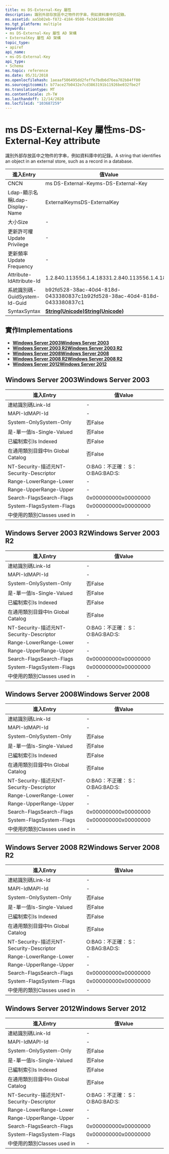```yaml
---
title: ms DS-External-Key 屬性
description: 識別外部存放區中之物件的字串，例如資料庫中的記錄。
ms.assetid: aa5b02eb-f872-4184-9508-fe3d4180c680
ms.tgt_platform: multiple
keywords:
- ms DS-External-Key 屬性 AD 架構
- ExternalKey 屬性 AD 架構
topic_type:
- apiref
api_name:
- ms-DS-External-Key
api_type:
- Schema
ms.topic: reference
ms.date: 05/31/2018
ms.openlocfilehash: 1aeaaf506495dd2feffe7bdb6d76ea702b84ff00
ms.sourcegitcommit: b77ace27b0432e7cd3863191b11926be032fbe2f
ms.translationtype: MT
ms.contentlocale: zh-TW
ms.lasthandoff: 12/14/2020
ms.locfileid: "103687259"
---
```

# <a name="ms-ds-external-key-attribute"></a><span data-ttu-id="f298b-105">ms DS-External-Key 屬性</span><span class="sxs-lookup"><span data-stu-id="f298b-105">ms-DS-External-Key attribute</span></span>

<span data-ttu-id="f298b-106">識別外部存放區中之物件的字串，例如資料庫中的記錄。</span><span class="sxs-lookup"><span data-stu-id="f298b-106">A string that identifies an object in an external store, such as a record in a database.</span></span>



| <span data-ttu-id="f298b-107">進入</span><span class="sxs-lookup"><span data-stu-id="f298b-107">Entry</span></span> | <span data-ttu-id="f298b-108">值</span><span class="sxs-lookup"><span data-stu-id="f298b-108">Value</span></span> |
|-------------------|---------------------------------------------|
| <span data-ttu-id="f298b-109">CN</span><span class="sxs-lookup"><span data-stu-id="f298b-109">CN</span></span>                | <span data-ttu-id="f298b-110">ms DS-External-Key</span><span class="sxs-lookup"><span data-stu-id="f298b-110">ms-DS-External-Key</span></span>                          |
| <span data-ttu-id="f298b-111">Ldap-顯示名稱</span><span class="sxs-lookup"><span data-stu-id="f298b-111">Ldap-Display-Name</span></span> | <span data-ttu-id="f298b-112">ExternalKey</span><span class="sxs-lookup"><span data-stu-id="f298b-112">msDS-ExternalKey</span></span>                            |
| <span data-ttu-id="f298b-113">大小</span><span class="sxs-lookup"><span data-stu-id="f298b-113">Size</span></span>              | \-                                          |
| <span data-ttu-id="f298b-114">更新許可權</span><span class="sxs-lookup"><span data-stu-id="f298b-114">Update Privilege</span></span>  | \-                                          |
| <span data-ttu-id="f298b-115">更新頻率</span><span class="sxs-lookup"><span data-stu-id="f298b-115">Update Frequency</span></span>  | \-                                          |
| <span data-ttu-id="f298b-116">Attribute-Id</span><span class="sxs-lookup"><span data-stu-id="f298b-116">Attribute-Id</span></span>      | <span data-ttu-id="f298b-117">1.2.840.113556.1.4.1833</span><span class="sxs-lookup"><span data-stu-id="f298b-117">1.2.840.113556.1.4.1833</span></span>                     |
| <span data-ttu-id="f298b-118">系統識別碼-Guid</span><span class="sxs-lookup"><span data-stu-id="f298b-118">System-Id-Guid</span></span>    | <span data-ttu-id="f298b-119">b92fd528-38ac-40d4-818d-0433380837c1</span><span class="sxs-lookup"><span data-stu-id="f298b-119">b92fd528-38ac-40d4-818d-0433380837c1</span></span>        |
| <span data-ttu-id="f298b-120">Syntax</span><span class="sxs-lookup"><span data-stu-id="f298b-120">Syntax</span></span>            | [<span data-ttu-id="f298b-121">**String(Unicode)**</span><span class="sxs-lookup"><span data-stu-id="f298b-121">**String(Unicode)**</span></span>](s-string-unicode.md) |



## <a name="implementations"></a><span data-ttu-id="f298b-122">實作</span><span class="sxs-lookup"><span data-stu-id="f298b-122">Implementations</span></span>

-   [<span data-ttu-id="f298b-123">**Windows Server 2003**</span><span class="sxs-lookup"><span data-stu-id="f298b-123">**Windows Server 2003**</span></span>](#windows-server-2003)
-   [<span data-ttu-id="f298b-124">**Windows Server 2003 R2**</span><span class="sxs-lookup"><span data-stu-id="f298b-124">**Windows Server 2003 R2**</span></span>](#windows-server-2003-r2)
-   [<span data-ttu-id="f298b-125">**Windows Server 2008**</span><span class="sxs-lookup"><span data-stu-id="f298b-125">**Windows Server 2008**</span></span>](#windows-server-2008)
-   [<span data-ttu-id="f298b-126">**Windows Server 2008 R2**</span><span class="sxs-lookup"><span data-stu-id="f298b-126">**Windows Server 2008 R2**</span></span>](#windows-server-2008-r2)
-   [<span data-ttu-id="f298b-127">**Windows Server 2012**</span><span class="sxs-lookup"><span data-stu-id="f298b-127">**Windows Server 2012**</span></span>](#windows-server-2012)

## <a name="windows-server-2003"></a><span data-ttu-id="f298b-128">Windows Server 2003</span><span class="sxs-lookup"><span data-stu-id="f298b-128">Windows Server 2003</span></span>



| <span data-ttu-id="f298b-129">進入</span><span class="sxs-lookup"><span data-stu-id="f298b-129">Entry</span></span> | <span data-ttu-id="f298b-130">值</span><span class="sxs-lookup"><span data-stu-id="f298b-130">Value</span></span> |
|------------------------|--------------|
| <span data-ttu-id="f298b-131">連結識別碼</span><span class="sxs-lookup"><span data-stu-id="f298b-131">Link-Id</span></span>                | \-           |
| <span data-ttu-id="f298b-132">MAPI-Id</span><span class="sxs-lookup"><span data-stu-id="f298b-132">MAPI-Id</span></span>                | \-           |
| <span data-ttu-id="f298b-133">System-Only</span><span class="sxs-lookup"><span data-stu-id="f298b-133">System-Only</span></span>            | <span data-ttu-id="f298b-134">否</span><span class="sxs-lookup"><span data-stu-id="f298b-134">False</span></span>        |
| <span data-ttu-id="f298b-135">是-單一值</span><span class="sxs-lookup"><span data-stu-id="f298b-135">Is-Single-Valued</span></span>       | <span data-ttu-id="f298b-136">否</span><span class="sxs-lookup"><span data-stu-id="f298b-136">False</span></span>        |
| <span data-ttu-id="f298b-137">已編制索引</span><span class="sxs-lookup"><span data-stu-id="f298b-137">Is Indexed</span></span>             | <span data-ttu-id="f298b-138">否</span><span class="sxs-lookup"><span data-stu-id="f298b-138">False</span></span>        |
| <span data-ttu-id="f298b-139">在通用類別目錄中</span><span class="sxs-lookup"><span data-stu-id="f298b-139">In Global Catalog</span></span>      | <span data-ttu-id="f298b-140">否</span><span class="sxs-lookup"><span data-stu-id="f298b-140">False</span></span>        |
| <span data-ttu-id="f298b-141">NT-Security-描述元</span><span class="sxs-lookup"><span data-stu-id="f298b-141">NT-Security-Descriptor</span></span> | <span data-ttu-id="f298b-142">O:BAG：不正確： S：</span><span class="sxs-lookup"><span data-stu-id="f298b-142">O:BAG:BAD:S:</span></span> |
| <span data-ttu-id="f298b-143">Range-Lower</span><span class="sxs-lookup"><span data-stu-id="f298b-143">Range-Lower</span></span>            | \-           |
| <span data-ttu-id="f298b-144">Range-Upper</span><span class="sxs-lookup"><span data-stu-id="f298b-144">Range-Upper</span></span>            | \-           |
| <span data-ttu-id="f298b-145">Search-Flags</span><span class="sxs-lookup"><span data-stu-id="f298b-145">Search-Flags</span></span>           | <span data-ttu-id="f298b-146">0x00000000</span><span class="sxs-lookup"><span data-stu-id="f298b-146">0x00000000</span></span>   |
| <span data-ttu-id="f298b-147">System-Flags</span><span class="sxs-lookup"><span data-stu-id="f298b-147">System-Flags</span></span>           | <span data-ttu-id="f298b-148">0x00000000</span><span class="sxs-lookup"><span data-stu-id="f298b-148">0x00000000</span></span>   |
| <span data-ttu-id="f298b-149">中使用的類別</span><span class="sxs-lookup"><span data-stu-id="f298b-149">Classes used in</span></span>        | \-           |



## <a name="windows-server-2003-r2"></a><span data-ttu-id="f298b-150">Windows Server 2003 R2</span><span class="sxs-lookup"><span data-stu-id="f298b-150">Windows Server 2003 R2</span></span>



| <span data-ttu-id="f298b-151">進入</span><span class="sxs-lookup"><span data-stu-id="f298b-151">Entry</span></span> | <span data-ttu-id="f298b-152">值</span><span class="sxs-lookup"><span data-stu-id="f298b-152">Value</span></span> |
|------------------------|--------------|
| <span data-ttu-id="f298b-153">連結識別碼</span><span class="sxs-lookup"><span data-stu-id="f298b-153">Link-Id</span></span>                | \-           |
| <span data-ttu-id="f298b-154">MAPI-Id</span><span class="sxs-lookup"><span data-stu-id="f298b-154">MAPI-Id</span></span>                | \-           |
| <span data-ttu-id="f298b-155">System-Only</span><span class="sxs-lookup"><span data-stu-id="f298b-155">System-Only</span></span>            | <span data-ttu-id="f298b-156">否</span><span class="sxs-lookup"><span data-stu-id="f298b-156">False</span></span>        |
| <span data-ttu-id="f298b-157">是-單一值</span><span class="sxs-lookup"><span data-stu-id="f298b-157">Is-Single-Valued</span></span>       | <span data-ttu-id="f298b-158">否</span><span class="sxs-lookup"><span data-stu-id="f298b-158">False</span></span>        |
| <span data-ttu-id="f298b-159">已編制索引</span><span class="sxs-lookup"><span data-stu-id="f298b-159">Is Indexed</span></span>             | <span data-ttu-id="f298b-160">否</span><span class="sxs-lookup"><span data-stu-id="f298b-160">False</span></span>        |
| <span data-ttu-id="f298b-161">在通用類別目錄中</span><span class="sxs-lookup"><span data-stu-id="f298b-161">In Global Catalog</span></span>      | <span data-ttu-id="f298b-162">否</span><span class="sxs-lookup"><span data-stu-id="f298b-162">False</span></span>        |
| <span data-ttu-id="f298b-163">NT-Security-描述元</span><span class="sxs-lookup"><span data-stu-id="f298b-163">NT-Security-Descriptor</span></span> | <span data-ttu-id="f298b-164">O:BAG：不正確： S：</span><span class="sxs-lookup"><span data-stu-id="f298b-164">O:BAG:BAD:S:</span></span> |
| <span data-ttu-id="f298b-165">Range-Lower</span><span class="sxs-lookup"><span data-stu-id="f298b-165">Range-Lower</span></span>            | \-           |
| <span data-ttu-id="f298b-166">Range-Upper</span><span class="sxs-lookup"><span data-stu-id="f298b-166">Range-Upper</span></span>            | \-           |
| <span data-ttu-id="f298b-167">Search-Flags</span><span class="sxs-lookup"><span data-stu-id="f298b-167">Search-Flags</span></span>           | <span data-ttu-id="f298b-168">0x00000000</span><span class="sxs-lookup"><span data-stu-id="f298b-168">0x00000000</span></span>   |
| <span data-ttu-id="f298b-169">System-Flags</span><span class="sxs-lookup"><span data-stu-id="f298b-169">System-Flags</span></span>           | <span data-ttu-id="f298b-170">0x00000000</span><span class="sxs-lookup"><span data-stu-id="f298b-170">0x00000000</span></span>   |
| <span data-ttu-id="f298b-171">中使用的類別</span><span class="sxs-lookup"><span data-stu-id="f298b-171">Classes used in</span></span>        | \-           |



## <a name="windows-server-2008"></a><span data-ttu-id="f298b-172">Windows Server 2008</span><span class="sxs-lookup"><span data-stu-id="f298b-172">Windows Server 2008</span></span>



| <span data-ttu-id="f298b-173">進入</span><span class="sxs-lookup"><span data-stu-id="f298b-173">Entry</span></span> | <span data-ttu-id="f298b-174">值</span><span class="sxs-lookup"><span data-stu-id="f298b-174">Value</span></span> |
|------------------------|--------------|
| <span data-ttu-id="f298b-175">連結識別碼</span><span class="sxs-lookup"><span data-stu-id="f298b-175">Link-Id</span></span>                | \-           |
| <span data-ttu-id="f298b-176">MAPI-Id</span><span class="sxs-lookup"><span data-stu-id="f298b-176">MAPI-Id</span></span>                | \-           |
| <span data-ttu-id="f298b-177">System-Only</span><span class="sxs-lookup"><span data-stu-id="f298b-177">System-Only</span></span>            | <span data-ttu-id="f298b-178">否</span><span class="sxs-lookup"><span data-stu-id="f298b-178">False</span></span>        |
| <span data-ttu-id="f298b-179">是-單一值</span><span class="sxs-lookup"><span data-stu-id="f298b-179">Is-Single-Valued</span></span>       | <span data-ttu-id="f298b-180">否</span><span class="sxs-lookup"><span data-stu-id="f298b-180">False</span></span>        |
| <span data-ttu-id="f298b-181">已編制索引</span><span class="sxs-lookup"><span data-stu-id="f298b-181">Is Indexed</span></span>             | <span data-ttu-id="f298b-182">否</span><span class="sxs-lookup"><span data-stu-id="f298b-182">False</span></span>        |
| <span data-ttu-id="f298b-183">在通用類別目錄中</span><span class="sxs-lookup"><span data-stu-id="f298b-183">In Global Catalog</span></span>      | <span data-ttu-id="f298b-184">否</span><span class="sxs-lookup"><span data-stu-id="f298b-184">False</span></span>        |
| <span data-ttu-id="f298b-185">NT-Security-描述元</span><span class="sxs-lookup"><span data-stu-id="f298b-185">NT-Security-Descriptor</span></span> | <span data-ttu-id="f298b-186">O:BAG：不正確： S：</span><span class="sxs-lookup"><span data-stu-id="f298b-186">O:BAG:BAD:S:</span></span> |
| <span data-ttu-id="f298b-187">Range-Lower</span><span class="sxs-lookup"><span data-stu-id="f298b-187">Range-Lower</span></span>            | \-           |
| <span data-ttu-id="f298b-188">Range-Upper</span><span class="sxs-lookup"><span data-stu-id="f298b-188">Range-Upper</span></span>            | \-           |
| <span data-ttu-id="f298b-189">Search-Flags</span><span class="sxs-lookup"><span data-stu-id="f298b-189">Search-Flags</span></span>           | <span data-ttu-id="f298b-190">0x00000000</span><span class="sxs-lookup"><span data-stu-id="f298b-190">0x00000000</span></span>   |
| <span data-ttu-id="f298b-191">System-Flags</span><span class="sxs-lookup"><span data-stu-id="f298b-191">System-Flags</span></span>           | <span data-ttu-id="f298b-192">0x00000000</span><span class="sxs-lookup"><span data-stu-id="f298b-192">0x00000000</span></span>   |
| <span data-ttu-id="f298b-193">中使用的類別</span><span class="sxs-lookup"><span data-stu-id="f298b-193">Classes used in</span></span>        | \-           |



## <a name="windows-server-2008-r2"></a><span data-ttu-id="f298b-194">Windows Server 2008 R2</span><span class="sxs-lookup"><span data-stu-id="f298b-194">Windows Server 2008 R2</span></span>



| <span data-ttu-id="f298b-195">進入</span><span class="sxs-lookup"><span data-stu-id="f298b-195">Entry</span></span> | <span data-ttu-id="f298b-196">值</span><span class="sxs-lookup"><span data-stu-id="f298b-196">Value</span></span> |
|------------------------|--------------|
| <span data-ttu-id="f298b-197">連結識別碼</span><span class="sxs-lookup"><span data-stu-id="f298b-197">Link-Id</span></span>                | \-           |
| <span data-ttu-id="f298b-198">MAPI-Id</span><span class="sxs-lookup"><span data-stu-id="f298b-198">MAPI-Id</span></span>                | \-           |
| <span data-ttu-id="f298b-199">System-Only</span><span class="sxs-lookup"><span data-stu-id="f298b-199">System-Only</span></span>            | <span data-ttu-id="f298b-200">否</span><span class="sxs-lookup"><span data-stu-id="f298b-200">False</span></span>        |
| <span data-ttu-id="f298b-201">是-單一值</span><span class="sxs-lookup"><span data-stu-id="f298b-201">Is-Single-Valued</span></span>       | <span data-ttu-id="f298b-202">否</span><span class="sxs-lookup"><span data-stu-id="f298b-202">False</span></span>        |
| <span data-ttu-id="f298b-203">已編制索引</span><span class="sxs-lookup"><span data-stu-id="f298b-203">Is Indexed</span></span>             | <span data-ttu-id="f298b-204">否</span><span class="sxs-lookup"><span data-stu-id="f298b-204">False</span></span>        |
| <span data-ttu-id="f298b-205">在通用類別目錄中</span><span class="sxs-lookup"><span data-stu-id="f298b-205">In Global Catalog</span></span>      | <span data-ttu-id="f298b-206">否</span><span class="sxs-lookup"><span data-stu-id="f298b-206">False</span></span>        |
| <span data-ttu-id="f298b-207">NT-Security-描述元</span><span class="sxs-lookup"><span data-stu-id="f298b-207">NT-Security-Descriptor</span></span> | <span data-ttu-id="f298b-208">O:BAG：不正確： S：</span><span class="sxs-lookup"><span data-stu-id="f298b-208">O:BAG:BAD:S:</span></span> |
| <span data-ttu-id="f298b-209">Range-Lower</span><span class="sxs-lookup"><span data-stu-id="f298b-209">Range-Lower</span></span>            | \-           |
| <span data-ttu-id="f298b-210">Range-Upper</span><span class="sxs-lookup"><span data-stu-id="f298b-210">Range-Upper</span></span>            | \-           |
| <span data-ttu-id="f298b-211">Search-Flags</span><span class="sxs-lookup"><span data-stu-id="f298b-211">Search-Flags</span></span>           | <span data-ttu-id="f298b-212">0x00000000</span><span class="sxs-lookup"><span data-stu-id="f298b-212">0x00000000</span></span>   |
| <span data-ttu-id="f298b-213">System-Flags</span><span class="sxs-lookup"><span data-stu-id="f298b-213">System-Flags</span></span>           | <span data-ttu-id="f298b-214">0x00000000</span><span class="sxs-lookup"><span data-stu-id="f298b-214">0x00000000</span></span>   |
| <span data-ttu-id="f298b-215">中使用的類別</span><span class="sxs-lookup"><span data-stu-id="f298b-215">Classes used in</span></span>        | \-           |



## <a name="windows-server-2012"></a><span data-ttu-id="f298b-216">Windows Server 2012</span><span class="sxs-lookup"><span data-stu-id="f298b-216">Windows Server 2012</span></span>



| <span data-ttu-id="f298b-217">進入</span><span class="sxs-lookup"><span data-stu-id="f298b-217">Entry</span></span> | <span data-ttu-id="f298b-218">值</span><span class="sxs-lookup"><span data-stu-id="f298b-218">Value</span></span> |
|------------------------|--------------|
| <span data-ttu-id="f298b-219">連結識別碼</span><span class="sxs-lookup"><span data-stu-id="f298b-219">Link-Id</span></span>                | \-           |
| <span data-ttu-id="f298b-220">MAPI-Id</span><span class="sxs-lookup"><span data-stu-id="f298b-220">MAPI-Id</span></span>                | \-           |
| <span data-ttu-id="f298b-221">System-Only</span><span class="sxs-lookup"><span data-stu-id="f298b-221">System-Only</span></span>            | <span data-ttu-id="f298b-222">否</span><span class="sxs-lookup"><span data-stu-id="f298b-222">False</span></span>        |
| <span data-ttu-id="f298b-223">是-單一值</span><span class="sxs-lookup"><span data-stu-id="f298b-223">Is-Single-Valued</span></span>       | <span data-ttu-id="f298b-224">否</span><span class="sxs-lookup"><span data-stu-id="f298b-224">False</span></span>        |
| <span data-ttu-id="f298b-225">已編制索引</span><span class="sxs-lookup"><span data-stu-id="f298b-225">Is Indexed</span></span>             | <span data-ttu-id="f298b-226">否</span><span class="sxs-lookup"><span data-stu-id="f298b-226">False</span></span>        |
| <span data-ttu-id="f298b-227">在通用類別目錄中</span><span class="sxs-lookup"><span data-stu-id="f298b-227">In Global Catalog</span></span>      | <span data-ttu-id="f298b-228">否</span><span class="sxs-lookup"><span data-stu-id="f298b-228">False</span></span>        |
| <span data-ttu-id="f298b-229">NT-Security-描述元</span><span class="sxs-lookup"><span data-stu-id="f298b-229">NT-Security-Descriptor</span></span> | <span data-ttu-id="f298b-230">O:BAG：不正確： S：</span><span class="sxs-lookup"><span data-stu-id="f298b-230">O:BAG:BAD:S:</span></span> |
| <span data-ttu-id="f298b-231">Range-Lower</span><span class="sxs-lookup"><span data-stu-id="f298b-231">Range-Lower</span></span>            | \-           |
| <span data-ttu-id="f298b-232">Range-Upper</span><span class="sxs-lookup"><span data-stu-id="f298b-232">Range-Upper</span></span>            | \-           |
| <span data-ttu-id="f298b-233">Search-Flags</span><span class="sxs-lookup"><span data-stu-id="f298b-233">Search-Flags</span></span>           | <span data-ttu-id="f298b-234">0x00000000</span><span class="sxs-lookup"><span data-stu-id="f298b-234">0x00000000</span></span>   |
| <span data-ttu-id="f298b-235">System-Flags</span><span class="sxs-lookup"><span data-stu-id="f298b-235">System-Flags</span></span>           | <span data-ttu-id="f298b-236">0x00000000</span><span class="sxs-lookup"><span data-stu-id="f298b-236">0x00000000</span></span>   |
| <span data-ttu-id="f298b-237">中使用的類別</span><span class="sxs-lookup"><span data-stu-id="f298b-237">Classes used in</span></span>        | \-           |



 

 




